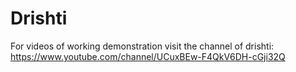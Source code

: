 # Drishti

For videos of working demonstration visit the  channel of drishti:
https://www.youtube.com/channel/UCuxBEw-F4QkV6DH-cGji32Q
